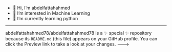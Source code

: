 - 👋 Hi, I’m abdelfattahahmed
- 👀 I’m interested in Machine Learning 
- 🌱 I’m currently learning python
- ------------------------------------------
abdelfattahahmed78/abdelfattahahmed78 is a ✨ special ✨ repository because its `README.md` (this file) appears on your GitHub profile.
You can click the Preview link to take a look at your changes.
--->
